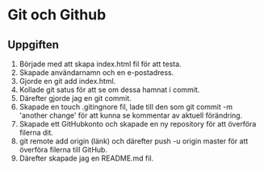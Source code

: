 # Git och Github
## Uppgiften

1. Började med att skapa index.html fil för att testa.
2. Skapade användarnamn och en e-postadress.
3. Gjorde en git add index.html.
4. Kollade git satus för att se om dessa hamnat i commit.
5. Därefter gjorde jag en git commit.
6. Skapade en touch .gitingnore fil, lade till den som git commit -m 'another change' för att kunna se kommentar av aktuell förändring.
7. Skapade ett GitHubkonto och skapade en ny repository för att överföra filerna dit.
8. git remote add origin (länk) och därefter push -u origin master för att överföra filerna till GitHub.
9. Därefter skapade jag en README.md fil.
